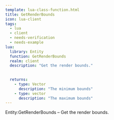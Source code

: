```yaml
---
template: lua-class-function.html
title: GetRenderBounds
icon: lua-client
tags:
  - lua
  - client
  - needs-verification
  - needs-example
lua:
  library: Entity
  function: GetRenderBounds
  realm: client
  description: "Get the render bounds."
  
  
  returns:
    - type: Vector
      description: "The minimum bounds"
    - type: vector
      description: "The maximum bounds"
---
```


<div class="lua__search__keywords">
Entity:GetRenderBounds &#x2013; Get the render bounds.
</div>
